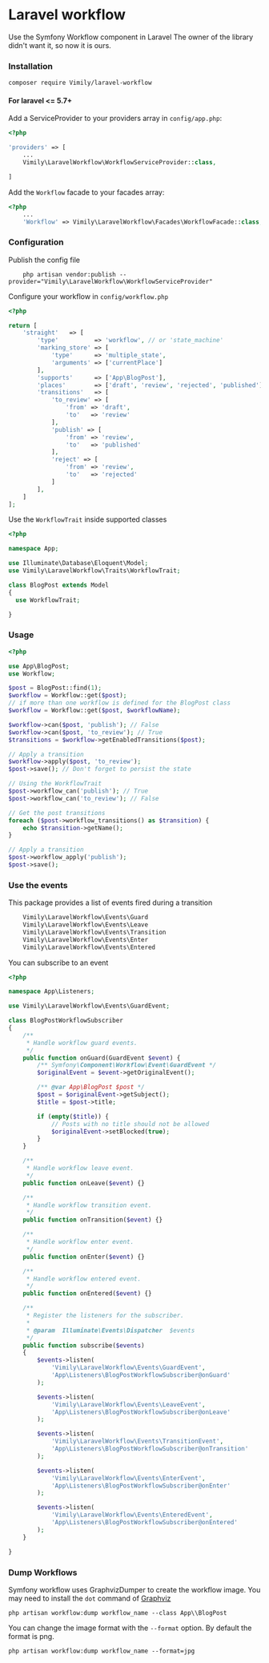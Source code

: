 # Laravel workflow

Use the Symfony Workflow component in Laravel
The owner of the library didn't want it, so now it is ours.

### Installation

    composer require Vimily/laravel-workflow

#### For laravel <= 5.7+

Add a ServiceProvider to your providers array in `config/app.php`:

```php
<?php

'providers' => [
    ...
    Vimily\LaravelWorkflow\WorkflowServiceProvider::class,

]
```

Add the `Workflow` facade to your facades array:

```php
<?php
    ...
    'Workflow' => Vimily\LaravelWorkflow\Facades\WorkflowFacade::class,
```

### Configuration

Publish the config file

```
    php artisan vendor:publish --provider="Vimily\LaravelWorkflow\WorkflowServiceProvider"
```

Configure your workflow in `config/workflow.php`

```php
<?php

return [
    'straight'   => [
        'type'          => 'workflow', // or 'state_machine'
        'marking_store' => [
            'type'      => 'multiple_state',
            'arguments' => ['currentPlace']
        ],
        'supports'      => ['App\BlogPost'],
        'places'        => ['draft', 'review', 'rejected', 'published'],
        'transitions'   => [
            'to_review' => [
                'from' => 'draft',
                'to'   => 'review'
            ],
            'publish' => [
                'from' => 'review',
                'to'   => 'published'
            ],
            'reject' => [
                'from' => 'review',
                'to'   => 'rejected'
            ]
        ],
    ]
];
```

Use the `WorkflowTrait` inside supported classes

```php
<?php

namespace App;

use Illuminate\Database\Eloquent\Model;
use Vimily\LaravelWorkflow\Traits\WorkflowTrait;

class BlogPost extends Model
{
  use WorkflowTrait;

}
```
### Usage

```php
<?php

use App\BlogPost;
use Workflow;

$post = BlogPost::find(1);
$workflow = Workflow::get($post);
// if more than one workflow is defined for the BlogPost class
$workflow = Workflow::get($post, $workflowName);

$workflow->can($post, 'publish'); // False
$workflow->can($post, 'to_review'); // True
$transitions = $workflow->getEnabledTransitions($post);

// Apply a transition
$workflow->apply($post, 'to_review');
$post->save(); // Don't forget to persist the state

// Using the WorkflowTrait
$post->workflow_can('publish'); // True
$post->workflow_can('to_review'); // False

// Get the post transitions
foreach ($post->workflow_transitions() as $transition) {
    echo $transition->getName();
}

// Apply a transition
$post->workflow_apply('publish');
$post->save();
```

### Use the events
This package provides a list of events fired during a transition

```php
    Vimily\LaravelWorkflow\Events\Guard
    Vimily\LaravelWorkflow\Events\Leave
    Vimily\LaravelWorkflow\Events\Transition
    Vimily\LaravelWorkflow\Events\Enter
    Vimily\LaravelWorkflow\Events\Entered
```

You can subscribe to an event

```php
<?php

namespace App\Listeners;

use Vimily\LaravelWorkflow\Events\GuardEvent;

class BlogPostWorkflowSubscriber
{
    /**
     * Handle workflow guard events.
     */
    public function onGuard(GuardEvent $event) {
        /** Symfony\Component\Workflow\Event\GuardEvent */
        $originalEvent = $event->getOriginalEvent();

        /** @var App\BlogPost $post */
        $post = $originalEvent->getSubject();
        $title = $post->title;

        if (empty($title)) {
            // Posts with no title should not be allowed
            $originalEvent->setBlocked(true);
        }
    }

    /**
     * Handle workflow leave event.
     */
    public function onLeave($event) {}

    /**
     * Handle workflow transition event.
     */
    public function onTransition($event) {}

    /**
     * Handle workflow enter event.
     */
    public function onEnter($event) {}

    /**
     * Handle workflow entered event.
     */
    public function onEntered($event) {}

    /**
     * Register the listeners for the subscriber.
     *
     * @param  Illuminate\Events\Dispatcher  $events
     */
    public function subscribe($events)
    {
        $events->listen(
            'Vimily\LaravelWorkflow\Events\GuardEvent',
            'App\Listeners\BlogPostWorkflowSubscriber@onGuard'
        );

        $events->listen(
            'Vimily\LaravelWorkflow\Events\LeaveEvent',
            'App\Listeners\BlogPostWorkflowSubscriber@onLeave'
        );

        $events->listen(
            'Vimily\LaravelWorkflow\Events\TransitionEvent',
            'App\Listeners\BlogPostWorkflowSubscriber@onTransition'
        );

        $events->listen(
            'Vimily\LaravelWorkflow\Events\EnterEvent',
            'App\Listeners\BlogPostWorkflowSubscriber@onEnter'
        );

        $events->listen(
            'Vimily\LaravelWorkflow\Events\EnteredEvent',
            'App\Listeners\BlogPostWorkflowSubscriber@onEntered'
        );
    }

}
```

### Dump Workflows
Symfony workflow uses GraphvizDumper to create the workflow image. You may need to install the `dot` command of [Graphviz](http://www.graphviz.org/)

    php artisan workflow:dump workflow_name --class App\\BlogPost

You can change the image format with the `--format` option. By default the format is png.

    php artisan workflow:dump workflow_name --format=jpg
